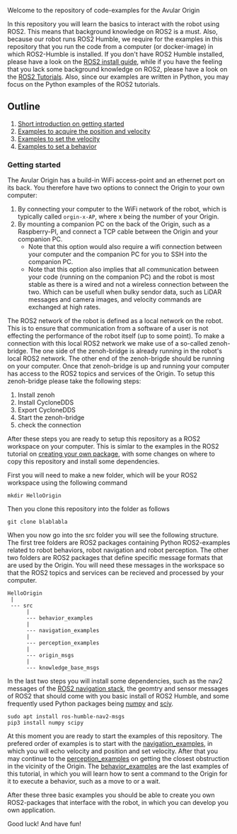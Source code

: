 Welcome to the repository of code-examples for the Avular Origin

In this repository you will learn the basics to interact with the robot using ROS2. This means that background knowledge on ROS2 is a must. Also, because our robot runs ROS2 Humble, we require for the examples in this repository that you run the code from a computer (or docker-image) in which ROS2-Humble is installed. If you don't have ROS2 Humble installed, please have a look on the [ROS2 install guide](https://docs.ros.org/en/humble/Installation.html), while if you have the feeling that you lack some background knowledge on ROS2, please have a look on the [ROS2 Tutorials](https://docs.ros.org/en/humble/Tutorials.html). Also, since our examples are written in Python, you may focus on the Python examples of the ROS2 tutorials.

## Outline
1. [Short introduction on getting started](###getting-started)
2. [Examples to acquire the position and velocity](navigation_examples/readme.md)
3. [Examples to set the velocity](navigation_examples/readme.md)
4. [Examples to set a behavior](behavior_examples/readme.md)

### Getting started
The Avular Origin has a build-in WiFi access-point and an ethernet port on its back. You therefore have two options to connect the Origin to your own computer:
1. By connecting your computer to the WiFi network of the robot, which is typically called `orgin-x-AP`, where x being the number of your Origin.
2. By mounting a companion PC on the back of the Origin, such as a Raspberry-PI, and connect a TCP cable between the Origin and your companion PC.
    * Note that this option would also require a wifi connection between your computer and the companion PC for you to SSH into the companion PC.
    * Note that this option also implies that all communication between your code (running on the companion PC) and the robot is most stable as there is a wired and not a wireless connection between the two. Which can be usefull when bulky sendor data, such as LiDAR messages and camera images, and velocity commands are exchanged at high rates.

The ROS2 network of the robot is defined as a local network on the robot. This is to ensure that communication from a software of a user is not effecting the performance of the robot itself (up to some point). To make a connection with this local ROS2 network we make use of a so-called zenoh-bridge. The one side of the zenoh-bridge is already running in the robot's local ROS2 network. The other end of the zenoh-brigde should be running on your computer. Once that zenoh-bridge is up and running your computer has access to the ROS2 topics and services of the Origin. To setup this zenoh-bridge please take the following steps:
1. Install zenoh
2. Install CycloneDDS
3. Export CycloneDDS
4. Start the zenoh-bridge
5. check the connection

After these steps you are ready to setup this repository as a ROS2 workspace on your computer. This is simlar to the examples in the ROS2 tutorial on [creating your own package](https://docs.ros.org/en/foxy/Tutorials/Beginner-Client-Libraries/Creating-Your-First-ROS2-Package.html), with some changes on where to copy this repository and install some dependencies.

First you will need to make a new folder, which will be your ROS2 workspace using the following command
```
mkdir HelloOrigin
```
Then you clone this repository into the folder as follows
```
git clone blablabla
```
When you now go into the src folder you will see the following structure. The first tree folders are ROS2 packages containing Python ROS2-examples related to robot behaviors, robot navigation and robot perception. The other two folders are ROS2 packages that define specific message formats that are used by the Origin. You will need these messages in the workspace so that the ROS2 topics and services can be recieved and processed by your computer. 
```
HelloOrigin
 |
 --- src
      |
      --- behavior_examples
      |
      --- navigation_examples
      |
      --- perception_examples
      |
      --- origin_msgs
      |
      --- knowledge_base_msgs
```
In the last two steps you will install some dependencies, such as the nav2 messages of the [ROS2 navigation stack](https://navigation.ros.org/), the geomtry and sensor messages of ROS2 that should come with you basic install of ROS2 Humble, and some frequently used Python packages being [numpy](https://numpy.org/) and [sciy](https://scipy.org/).
```
sudo apt install ros-humble-nav2-msgs
pip3 install numpy scipy
```
At this moment you are ready to start the examples of this repository. The prefered order of examples is to start with the [navigation_examples]((navigation_examples/readme.md)), in which you will echo velocity and position and set velocity. After that you may continue to the [perception_examples](perception_examples/readme.md) on getting the closest obstruction in the vicinity of the Origin. The [behavior_examples](behvaior_examples/readme.md) are the last examples of this tutorial, in which you will learn how to sent a command to the Origin for it to execute a behavior, such as a move to or a wait.

After these three basic examples you should be able to create you own ROS2-packages that interface with the robot, in which you can develop you own application.

Good luck!
And have fun!